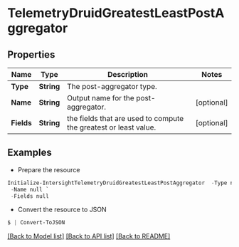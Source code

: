 # TelemetryDruidGreatestLeastPostAggregator
## Properties

Name | Type | Description | Notes
------------ | ------------- | ------------- | -------------
**Type** | **String** | The post-aggregator type. | 
**Name** | **String** | Output name for the post-aggregator. | [optional] 
**Fields** | **String** | the fields that are used to compute the greatest or least value. | [optional] 

## Examples

- Prepare the resource
```powershell
Initialize-IntersightTelemetryDruidGreatestLeastPostAggregator  -Type null `
 -Name null `
 -Fields null
```

- Convert the resource to JSON
```powershell
$ | Convert-ToJSON
```

[[Back to Model list]](../README.md#documentation-for-models) [[Back to API list]](../README.md#documentation-for-api-endpoints) [[Back to README]](../README.md)

